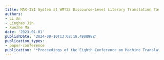 ```yaml
---
title: MAX-ISI System at WMT23 Discourse-Level Literary Translation Task
authors:
- Li An
- Linghao Jin
- Xuezhe Ma
date: '2023-01-01'
publishDate: '2024-09-10T13:02:18.498898Z'
publication_types:
- paper-conference
publication: '*Proceedings of the Eighth Conference on Machine Translation*'
---
```

